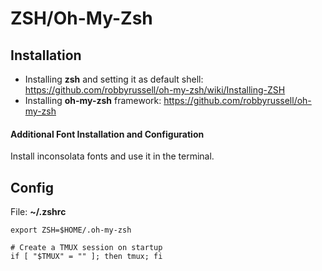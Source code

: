 # ZSH/Oh-My-Zsh

## Installation

* Installing **zsh** and setting it as default shell: https://github.com/robbyrussell/oh-my-zsh/wiki/Installing-ZSH
* Installing **oh-my-zsh** framework: https://github.com/robbyrussell/oh-my-zsh

#### Additional Font Installation and Configuration

Install inconsolata fonts and use it in the terminal.

## Config

File: **~/.zshrc**

```
export ZSH=$HOME/.oh-my-zsh

# Create a TMUX session on startup
if [ "$TMUX" = "" ]; then tmux; fi
```
